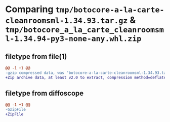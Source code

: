 # Comparing `tmp/botocore-a-la-carte-cleanroomsml-1.34.93.tar.gz` & `tmp/botocore_a_la_carte_cleanroomsml-1.34.94-py3-none-any.whl.zip`

## filetype from file(1)

```diff
@@ -1 +1 @@
-gzip compressed data, was "botocore-a-la-carte-cleanroomsml-1.34.93.tar", last modified: Sat Apr 27 01:00:40 2024, max compression
+Zip archive data, at least v2.0 to extract, compression method=deflate
```

## filetype from diffoscope

```diff
@@ -1 +1 @@
-GzipFile
+ZipFile
```

